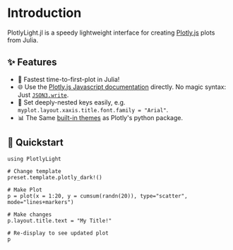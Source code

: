 # Introduction

PlotlyLight.jl is a speedy lightweight interface for creating [Plotly.js](https://plotly.com/javascript/) plots from Julia.

## ✨ Features

- 🚀 Fastest time-to-first-plot in Julia!
- 🌐 Use the [Plotly.js Javascript documentation](https://plotly.com/javascript/) directly.  No magic syntax: Just [`JSON3.write`](https://github.com/quinnj/JSON3.jl).
- 📂 Set deeply-nested keys easily, e.g. `myplot.layout.xaxis.title.font.family = "Arial"`.
- 📊 The Same [built-in themes](https://plotly.com/python/templates/) as Plotly's python package.

## 🚀 Quickstart

```@example
using PlotlyLight

# Change template
preset.template.plotly_dark!()

# Make Plot
p = plot(x = 1:20, y = cumsum(randn(20)), type="scatter", mode="lines+markers")

# Make changes
p.layout.title.text = "My Title!"

# Re-display to see updated plot
p
```
